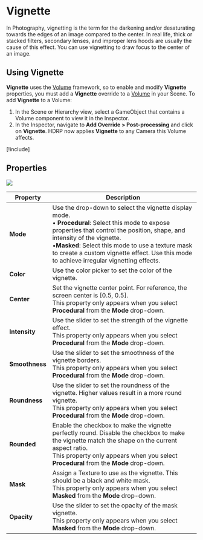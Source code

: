 # Vignette

In Photography, vignetting is the term for the darkening and/or desaturating towards the edges of an image compared to the center. In real life, thick or stacked filters, secondary lenses, and improper lens hoods are usually the cause of this effect. You can use vignetting to draw focus to the center of an image.

## Using Vignette

**Vignette** uses the [Volume](Volumes.md) framework, so to enable and modify **Vignette** properties, you must add a **Vignette** override to a [Volume](Volumes.md) in your Scene. To add **Vignette** to a Volume:

1. In the Scene or Hierarchy view, select a GameObject that contains a Volume component to view it in the Inspector.
2. In the Inspector, navigate to **Add Override > Post-processing** and click on **Vignette**. HDRP now applies **Vignette** to any Camera this Volume affects.

[!include[](snippets/volume-override-api.md)]

## Properties

![](Images/Post-processingVignette1.png)

| **Property**   | **Description**                                              |
| -------------- | ------------------------------------------------------------ |
| **Mode**       | Use the drop-down to select the vignette display mode.<br />&#8226; **Procedural**: Select this mode to expose properties that control the position, shape, and intensity of the vignette.<br />&#8226;**Masked**: Select this mode to use a texture mask to create a custom vignette effect. Use this mode to achieve irregular vignetting effects. |
| **Color**      | Use the color picker to set the color of the vignette.       |
| **Center**     | Set the vignette center point. For reference, the screen center is [0.5, 0.5].<br />This property only appears when you select **Procedural** from the **Mode** drop-down. |
| **Intensity**  | Use the slider to set the strength of the vignette effect.<br />This property only appears when you select **Procedural** from the **Mode** drop-down. |
| **Smoothness** | Use the slider to set the smoothness of the vignette borders.<br />This property only appears when you select **Procedural** from the **Mode** drop-down. |
| **Roundness**  | Use the slider to set the roundness of the vignette. Higher values result in a more round vignette.<br />This property only appears when you select **Procedural** from the **Mode** drop-down. |
| **Rounded**    | Enable the checkbox to make the vignette perfectly round. Disable the checkbox to make the vignette match the shape on the current aspect ratio.<br />This property only appears when you select **Procedural** from the **Mode** drop-down. |
| **Mask**       | Assign a Texture to use as the vignette. This should be a black and white mask.<br />This property only appears when you select **Masked** from the **Mode** drop-down. |
| **Opacity**    | Use the slider to set the opacity of the mask vignette.<br />This property only appears when you select **Masked** from the **Mode** drop-down. |
